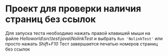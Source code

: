 # Проект для проверки наличия страниц без ссылок

Для запуска теста необходимо нажать правой клавишей мыши на файле _Helloworld\src\test\java\NolinkTest_ и выбрать `Run 'NolinkTest'` или просто нажать _Shift+F10_
Тест завершается печатью номеров страниц без ссылок